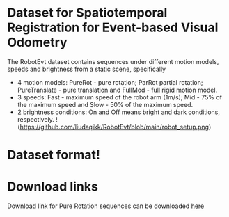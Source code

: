 # Dataset for Spatiotemporal Registration for Event-based Visual Odometry
The RobotEvt dataset contains sequences under different motion models, speeds and brightness from a static scene, specifically
 -  4 motion models: PureRot - pure rotation; ParRot partial rotation; PureTranslate - pure translation and FullMod - full rigid motion model.
- 3 speeds: Fast - maximum speed of the robot arm (1m/s); Mid - 75% of the maximum speed and Slow - 50% of the maximum speed.
- 2 brightness conditions: On and Off means bright and dark conditions, respectively.
 !(https://github.com/liudaqikk/RobotEvt/blob/main/robot_setup.png)
 # Dataset format!

# Download links
Download link for Pure Rotation sequences can be downloaded [here](https://drive.google.com/drive/folders/1uhnCR2iDIEZhVNmL-2a-FWmo1J-Ip_vv?usp=sharing)

